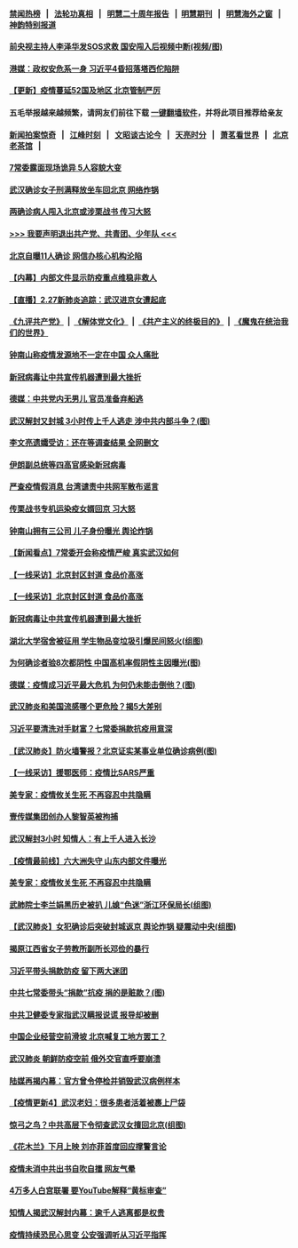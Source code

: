 #### [禁闻热榜](热点新闻.md?=0)  &nbsp;&nbsp;|&nbsp;&nbsp; [法轮功真相](https://github.com/gfw-breaker/truth/blob/master/README.md?=0) &nbsp;&nbsp;|&nbsp;&nbsp; [明慧二十周年报告](https://github.com/gfw-breaker/mh-reports/blob/master/README.md?=0) &nbsp;&nbsp;|&nbsp;&nbsp;[明慧期刊](https://github.com/gfw-breaker/mh-qikan) &nbsp;&nbsp;|&nbsp;&nbsp; [明慧海外之窗](https://github.com/gfw-breaker/mh-news/blob/master/README.md?=0) &nbsp;&nbsp;|&nbsp;&nbsp; [神韵特别报道](https://github.com/gfw-breaker/mh-news/blob/master/shenyun.md?=0)
#### [ 前央视主持人李泽华发SOS求救 国安闯入后视频中断(视频/图)](https://github.com/gfw-breaker/banned-news/blob/master/pages/p1/924442.md)
#### [ 港媒：政权安危系一身 习近平4昏招落塔西佗陷阱](https://github.com/gfw-breaker/banned-news/blob/master/pages/prog1138/a102786488.md)
#### [ 【更新】疫情蔓延52国及地区 北京管制严厉](https://github.com/gfw-breaker/banned-news/blob/master/pages/nsc413/n11890652.md)
#### 五毛举报越来越频繁，请网友们前往下载 [一键翻墙软件](https://github.com/gfw-breaker/ssr-accounts)，并将此项目推荐给亲友
#### [新闻拍案惊奇](https://github.com/gfw-breaker/banned-news/blob/master/pages/link4.md) &nbsp;&nbsp;|&nbsp;&nbsp; [江峰时刻](https://github.com/gfw-breaker/banned-news/blob/master/pages/link4.md) &nbsp;&nbsp;|&nbsp;&nbsp; [文昭谈古论今](https://github.com/gfw-breaker/banned-news/blob/master/pages/link4.md) &nbsp;&nbsp;|&nbsp;&nbsp; [天亮时分](https://github.com/gfw-breaker/banned-news/blob/master/pages/link4.md) &nbsp;&nbsp;|&nbsp;&nbsp; [萧茗看世界](https://github.com/gfw-breaker/banned-news/blob/master/pages/link4.md) &nbsp;&nbsp;|&nbsp;&nbsp; [北京老茶馆](https://github.com/gfw-breaker/banned-news/blob/master/pages/link4.md) &nbsp;&nbsp;|&nbsp;&nbsp; 
#### [ 7常委露面现场诡异 5人容貌大变](https://github.com/gfw-breaker/banned-news/blob/master/pages/prog1138/a102786648.md)
#### [ 武汉确诊女子刑满释放坐车回北京 网络炸锅](https://github.com/gfw-breaker/banned-news/blob/master/pages/nf4514/n11897989.md)
#### [ 两确诊病人闯入北京或涉栗战书 传习大怒](https://github.com/gfw-breaker/banned-news/blob/master/pages/nsc413/n11901180.md)
#### [>>> 我要声明退出共产党、共青团、少年队 <<<](https://github.com/begood0513/goodnews/blob/master/quit/letter.md) 
#### [ 北京自曝11人确诊 网信办核心机构沦陷](https://github.com/gfw-breaker/banned-news/blob/master/pages/nf4514/n11901041.md)
#### [ 【内幕】内部文件显示防疫重点维稳非救人](https://github.com/gfw-breaker/banned-news/blob/master/pages/nf4514/n11896183.md)
#### [ 【直播】2.27新肺炎追踪：武汉进京女遭起底](https://github.com/gfw-breaker/banned-news/blob/master/pages/nf4514/n11900415.md)
#### [《九评共产党》](https://github.com/begood0513/9ping.md/blob/master/README.md) &nbsp;|&nbsp; [《解体党文化》](../../../../jtdwh.md/blob/master/README.md)  &nbsp;|&nbsp; [《共产主义的终极目的》](../../../../gczydzjmd.md/blob/master/README.md) &nbsp;|&nbsp; [《魔鬼在统治我们的世界》](../../../../mgztzwmdsj.md/blob/master/README.md) 
#### [ 钟南山称疫情发源地不一定在中国 众人痛批](https://github.com/gfw-breaker/banned-news/blob/master/pages/nsc413/n11901257.md)
#### [ 新冠病毒让中共宣传机器遭到最大挫折](https://github.com/gfw-breaker/banned-news/blob/master/pages/nf4514/n11898739.md)
#### [ 德媒：中共党内无男儿 官员准备弃船逃](https://github.com/gfw-breaker/banned-news/blob/master/pages/prog1138/a102786023.md)
#### [ 武汉解封又封城 3小时传上千人逃走 涉中共内部斗争？(图)](https://github.com/gfw-breaker/banned-news/blob/master/pages/p1/924424.md)
#### [ 李文亮遗孀受访：还在等调查结果 全网删文](https://github.com/gfw-breaker/banned-news/blob/master/pages/nsc413/n11901150.md)
#### [ 伊朗副总统等四高官感染新冠病毒](https://github.com/gfw-breaker/banned-news/blob/master/pages/nf4514/n11900818.md)
#### [ 严查疫情假消息 台湾谴责中共网军散布谣言](https://github.com/gfw-breaker/banned-news/blob/master/pages/nf4514/n11900739.md)
#### [ 传栗战书专机运染疫女婿回京 习大怒](https://github.com/gfw-breaker/banned-news/blob/master/pages/prog1138/a102787470.md)
#### [ 钟南山拥有三公司 儿子身份曝光 舆论炸锅](https://github.com/gfw-breaker/banned-news/blob/master/pages/nsc413/n11902030.md)
#### [ 【新闻看点】7常委开会称疫情严峻 真实武汉如何](https://github.com/gfw-breaker/banned-news/blob/master/pages/nsc413/n11900820.md)
#### [ 【一线采访】北京封区封道 食品价高涨](https://github.com/gfw-breaker/banned-news/blob/master/pages/nf4514/n11898771.md)
#### [ 【一线采访】北京封区封道 食品价高涨](https://github.com/gfw-breaker/banned-news/blob/master/pages/nsc413/n11898771.md)
#### [ 新冠病毒让中共宣传机器遭到最大挫折](https://github.com/gfw-breaker/banned-news/blob/master/pages/nsc413/n11898739.md)
#### [ 湖北大学宿舍被征用 学生物品变垃圾引爆民间怒火(组图)](https://github.com/gfw-breaker/banned-news/blob/master/pages/p1/924441.md)
#### [ 为何确诊者验8次都阴性 中国高机率假阴性主因曝光(图)](https://github.com/gfw-breaker/banned-news/blob/master/pages/p1/924399.md)
#### [ 德媒：疫情成习近平最大危机 为何仍未能击倒他？(图)](https://github.com/gfw-breaker/banned-news/blob/master/pages/p2/924415.md)
#### [ 武汉肺炎和美国流感哪个更危险？揭5大差别](https://github.com/gfw-breaker/banned-news/blob/master/pages/nf4514/n11888203.md)
#### [ 习近平要清洗对手财富？七常委捐款抗疫用意深](https://github.com/gfw-breaker/banned-news/blob/master/pages/prog204/a102786889.md)
#### [ 【武汉肺炎】防火墙警报？北京证实某事业单位确诊病例(图)](https://github.com/gfw-breaker/banned-news/blob/master/pages/p1/924532.md)
#### [ 【一线采访】援鄂医师：疫情比SARS严重](https://github.com/gfw-breaker/banned-news/blob/master/pages/nf4514/n11899583.md)
#### [ 美专家：疫情攸关生死 不再容忍中共隐瞒](https://github.com/gfw-breaker/banned-news/blob/master/pages/nsc413/n11901694.md)
#### [ 壹传媒集团创办人黎智英被拘捕](https://github.com/gfw-breaker/banned-news/blob/master/pages/nsc413/n11901691.md)
#### [ 武汉解封3小时 知情人：有上千人进入长沙](https://github.com/gfw-breaker/banned-news/blob/master/pages/nsc413/n11898505.md)
#### [ 【疫情最前线】六大洲失守 山东内部文件曝光](https://github.com/gfw-breaker/banned-news/blob/master/pages/nsc413/n11898455.md)
#### [ 美专家：疫情攸关生死 不再容忍中共隐瞒](https://github.com/gfw-breaker/banned-news/blob/master/pages/nf4514/n11901694.md)
#### [ 武肺院士李兰娟黑历史被扒 儿媳“色迷”浙江环保局长(组图)](https://github.com/gfw-breaker/banned-news/blob/master/pages/p2/924390.md)
#### [ 【武汉肺炎】女犯确诊后突破封城返京 舆论炸锅 疑震动中央(组图)](https://github.com/gfw-breaker/banned-news/blob/master/pages/p1/924409.md)
#### [ 揭原江西省女子劳教所副所长邓俭的暴行](https://github.com/gfw-breaker/banned-news/blob/master/pages/nf4514/n11898252.md)
#### [ 习近平带头捐款防疫 留下两大迷团](https://github.com/gfw-breaker/banned-news/blob/master/pages/prog204/a102786738.md)
#### [ 中共七常委带头“捐款”抗疫 捐的是赃款？(图)](https://github.com/gfw-breaker/banned-news/blob/master/pages/p2/924464.md)
#### [ 中共卫健委专家指武汉瞒报说谎 报导却被删](https://github.com/gfw-breaker/banned-news/blob/master/pages/nsc413/n11899565.md)
#### [ 中国企业经营空前滑坡 北京喊复工地方罢工？](https://github.com/gfw-breaker/banned-news/blob/master/pages/nsc413/n11898503.md)
#### [ 武汉肺炎 朝鲜防疫空前 俄外交官直呼要崩溃](https://github.com/gfw-breaker/banned-news/blob/master/pages/nsc413/n11897857.md)
#### [ 陆媒再揭内幕：官方曾令停检并销毁武汉病例样本](https://github.com/gfw-breaker/banned-news/blob/master/pages/prog204/a102786600.md)
#### [ 【疫情更新4】武汉老妇：很多患者活着被裹上尸袋](https://github.com/gfw-breaker/banned-news/blob/master/pages/prog204/a102784833.md)
#### [ 惊弓之鸟？中共高层下令彻查武汉女擅回北京(组图)](https://github.com/gfw-breaker/banned-news/blob/master/pages/p2/924485.md)
#### [ 《花木兰》下月上映 刘亦菲首度回应撑警言论](https://github.com/gfw-breaker/banned-news/blob/master/pages/nsc413/n11901457.md)
#### [ 疫情未消中共出书自吹自擂 网友气晕](https://github.com/gfw-breaker/banned-news/blob/master/pages/nsc413/n11901300.md)
#### [ 4万多人白宫联署 要YouTube解释“黄标审查”](https://github.com/gfw-breaker/banned-news/blob/master/pages/nf4514/n11897803.md)
#### [ 知情人揭武汉解封内幕：逾千人逃离都是权贵](https://github.com/gfw-breaker/banned-news/blob/master/pages/prog204/a102786644.md)
#### [ 疫情持续恐民心思变 公安强调听从习近平指挥](https://github.com/gfw-breaker/banned-news/blob/master/pages/prog1138/a102786446.md)
